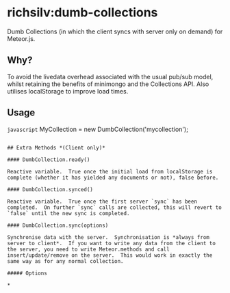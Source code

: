richsilv:dumb-collections
=======================

Dumb Collections (in which the client syncs with server only on demand) for Meteor.js.

## Why?

To avoid the livedata overhead associated with the usual pub/sub model, whilst retaining the benefits of minimongo and the Collections API.  Also utilises localStorage to improve load times.

## Usage

```javascript```
MyCollection = new DumbCollection('mycollection');
```

## Extra Methods *(Client only)*

#### DumbCollection.ready()

Reactive variable.  True once the initial load from localStorage is complete (whether it has yielded any documents or not), false before.

#### DumbCollection.synced()

Reactive variable.  True once the first server `sync` has been completed.  On further `sync` calls are collected, this will revert to `false` until the new sync is completed.

#### DumbCollection.sync(options)

Synchronise data with the server.  Synchronisation is *always from server to client*.  If you want to write any data from the client to the server, you need to write Meteor.methods and call insert/update/remove on the server.  This would work in exactly the same way as for any normal collection.

##### Options

*
